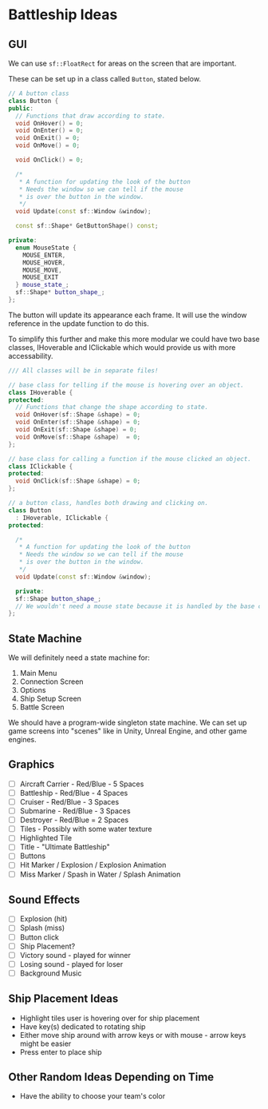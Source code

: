 # Battleship Ideas

## GUI

We can use `sf::FloatRect` for areas on the screen that are important.

These can be set up in a class called `Button`, stated below.

```cpp
// A button class
class Button {
public:
  // Functions that draw according to state.
  void OnHover() = 0;
  void OnEnter() = 0;
  void OnExit() = 0;
  void OnMove() = 0;

  void OnClick() = 0;

  /*
   * A function for updating the look of the button
   * Needs the window so we can tell if the mouse
   * is over the button in the window.
   */
  void Update(const sf::Window &window);

  const sf::Shape* GetButtonShape() const;

private:
  enum MouseState {
    MOUSE_ENTER,
    MOUSE_HOVER,
    MOUSE_MOVE,
    MOUSE_EXIT
  } mouse_state_;
  sf::Shape* button_shape_;
};
```

The button will update its appearance each frame. It will use the window
reference in the update function to do this.

To simplify this further and make this more modular we could have two base
classes, IHoverable and IClickable which would provide us with more accessability.

```cpp
/// All classes will be in separate files!

// base class for telling if the mouse is hovering over an object.
class IHoverable {
protected:
  // Functions that change the shape according to state.
  void OnHover(sf::Shape &shape) = 0;
  void OnEnter(sf::Shape &shape) = 0;
  void OnExit(sf::Shape &shape) = 0;
  void OnMove(sf::Shape &shape)  = 0;
};

// base class for calling a function if the mouse clicked an object.
class IClickable {
protected:
  void OnClick(sf::Shape &shape) = 0;
};

// a button class, handles both drawing and clicking on.
class Button
  : IHoverable, IClickable {
protected:

  /*
   * A function for updating the look of the button
   * Needs the window so we can tell if the mouse
   * is over the button in the window.
   */
  void Update(const sf::Window &window);

  private:
  sf::Shape button_shape_;
  // We wouldn't need a mouse state because it is handled by the base classes.
};
```

## State Machine

We will definitely need a state machine for:

  1. Main Menu
  2. Connection Screen
  3. Options
  4. Ship Setup Screen
  5. Battle Screen

We should have a program-wide singleton state machine. We can set up game
screens into "scenes" like in Unity, Unreal Engine, and other game engines.

## Graphics
- [ ] Aircraft Carrier - Red/Blue - 5 Spaces
- [ ] Battleship - Red/Blue - 4 Spaces
- [ ] Cruiser - Red/Blue - 3 Spaces
- [ ] Submarine - Red/Blue - 3 Spaces
- [ ] Destroyer - Red/Blue = 2 Spaces
- [ ] Tiles - Possibly with some water texture
- [ ] Highlighted Tile
- [ ] Title - "Ultimate Battleship"
- [ ] Buttons
- [ ] Hit Marker / Explosion / Explosion Animation
- [ ] Miss Marker / Spash in Water / Splash Animation

## Sound Effects
- [ ] Explosion (hit)
- [ ] Splash (miss)
- [ ] Button click
- [ ] Ship Placement?
- [ ] Victory sound - played for winner
- [ ] Losing sound - played for loser
- [ ] Background Music

## Ship Placement Ideas
- Highlight tiles user is hovering over for ship placement
- Have key(s) dedicated to rotating ship
- Either move ship around with arrow keys or with mouse - arrow keys might be easier
- Press enter to place ship

## Other Random Ideas Depending on Time
- Have the ability to choose your team's color
